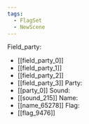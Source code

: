 ```yaml
---
tags:
  - FlagSet
  - NewScene
---
```

Field_party:
- [[field_party_0]]
- [[field_party_1]]
- [[field_party_2]]
- [[field_party_3]]
Party:
- [[party_0]]
Sound:
- [[sound_215]]
Name:
- [[name_65278]]
Flag:
- [[flag_9476]]
